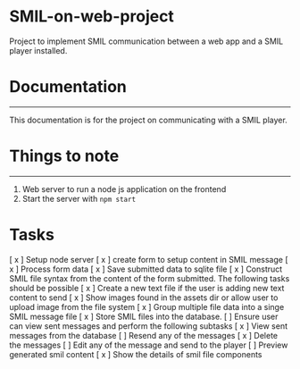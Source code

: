 # SMIL-on-web-project
Project to implement SMIL communication between a web app and a SMIL player installed.
# Documentation
***

This documentation is for the project on communicating with a SMIL player.

# Things to note
***
1. Web server to run a node js application on the frontend
2. Start the server with `npm start` 

# Tasks
[ x ] Setup node server
[ x ] create form to setup content in SMIL message
[ x ] Process form data
[ x ] Save submitted data to sqlite file
[ x ] Construct SMIL file syntax from the content of the form submitted.
	The following tasks should be possible
	[ x ] Create a new text file if the user is adding new text content to send
	[ x ] Show images found in the assets dir or allow user to upload image from the file system
[ x ] Group multiple file data into a singe SMIL message file
[ x ] Store SMIL files into the database.
[  ] Ensure user can view sent messages and perform the following subtasks
	[ x ] View sent messages from the database
	[  ] Resend any of the messages
	[ x ] Delete the messages
	[  ] Edit any of the message and send to the player
	[  ] Preview generated smil content
	[ x ] Show the details of smil file components